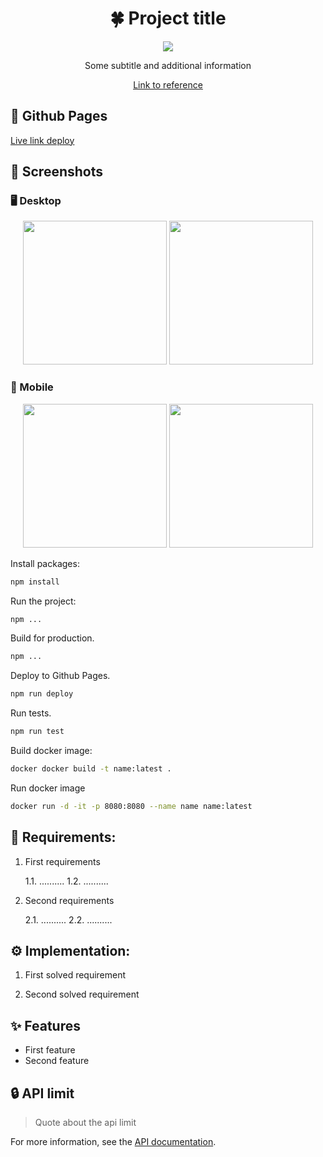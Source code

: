 <h1 align="center">🍀 Project title</h1>

<p align="center">
  <a href="https://skillicons.dev">
    <img src="https://skillicons.dev/icons?i=html,css,sass,js,typescript,vue,react,redux,docker,jest,vite" />
  </a>
</p>

<p align="center">
   <span>Some subtitle and additional information</span>
</p>

<p align="center">
  <a href="">
    Link to reference
  </a>
</p>

## 🔗 Github Pages

[Live link deploy]()

## 📸 Screenshots

### 🖥️ Desktop
<p align="center">
    <img height="230px" src="https://user-images.githubusercontent.com/99616798/231590186-6d09b904-4132-471b-b4b6-37bfb1414d71.png" />
    <img height="230px" src="https://user-images.githubusercontent.com/99616798/231590186-6d09b904-4132-471b-b4b6-37bfb1414d71.png" />
</p>

### 📱 Mobile
<p align="center">
    <img height="230px" src="https://user-images.githubusercontent.com/99616798/231590186-6d09b904-4132-471b-b4b6-37bfb1414d71.png" />
    <img height="230px" src="https://user-images.githubusercontent.com/99616798/231590186-6d09b904-4132-471b-b4b6-37bfb1414d71.png" />
</p>

Install packages:
```bash
npm install
```

Run the project:
```bash
npm ...
```

Build for production.

```bash
npm ...
```

Deploy to Github Pages.

```bash
npm run deploy
```

Run tests.

```bash
npm run test
```

Build docker image:
```bash
docker docker build -t name:latest .
```
Run docker image
```bash
docker run -d -it -p 8080:8080 --name name name:latest
```

## 📑 Requirements:
1. First requirements

    1.1. ..........
    1.2. ..........
  
2. Second requirements

    2.1. ..........
    2.2. ..........

## ⚙️ Implementation:

1. First solved requirement

2. Second solved requirement

## ✨ Features

- First feature
- Second feature

## 🔒 API limit

> Quote about the api limit

For more information, see the [API documentation]().

